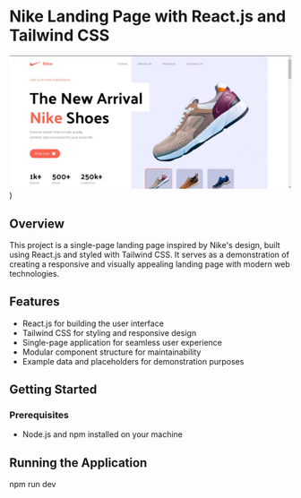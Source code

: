 # Nike Landing Page with React.js and Tailwind CSS

![Nike Landing Page](https://github.com/anubhab-m02/Nike-Landing-Page/blob/main/public/screenshot.jpg?raw=true))

## Overview

This project is a single-page landing page inspired by Nike's design, built using React.js and styled with Tailwind CSS. It serves as a demonstration of creating a responsive and visually appealing landing page with modern web technologies.

## Features

- React.js for building the user interface
- Tailwind CSS for styling and responsive design
- Single-page application for seamless user experience
- Modular component structure for maintainability
- Example data and placeholders for demonstration purposes

## Getting Started

### Prerequisites

- Node.js and npm installed on your machine

## Running the Application

npm run dev
